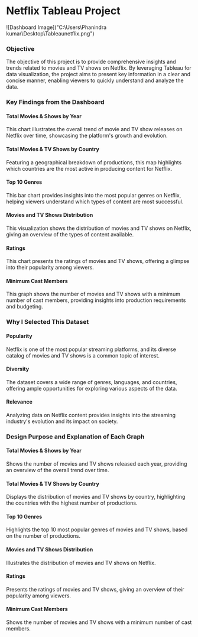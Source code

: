 # Netflix Tableau Project

![Dashboard Image]("C:\Users\Phanindra kumar\Desktop\Tableaunetflix.png")

### Objective
The objective of this project is to provide comprehensive insights and trends related to movies and TV shows on Netflix. By leveraging Tableau for data visualization, the project aims to present key information in a clear and concise manner, enabling viewers to quickly understand and analyze the data.

### Key Findings from the Dashboard

#### Total Movies & Shows by Year
This chart illustrates the overall trend of movie and TV show releases on Netflix over time, showcasing the platform's growth and evolution.

#### Total Movies & TV Shows by Country
Featuring a geographical breakdown of productions, this map highlights which countries are the most active in producing content for Netflix.

#### Top 10 Genres
This bar chart provides insights into the most popular genres on Netflix, helping viewers understand which types of content are most successful.

#### Movies and TV Shows Distribution
This visualization shows the distribution of movies and TV shows on Netflix, giving an overview of the types of content available.

#### Ratings
This chart presents the ratings of movies and TV shows, offering a glimpse into their popularity among viewers.

#### Minimum Cast Members
This graph shows the number of movies and TV shows with a minimum number of cast members, providing insights into production requirements and budgeting.

### Why I Selected This Dataset

#### Popularity
Netflix is one of the most popular streaming platforms, and its diverse catalog of movies and TV shows is a common topic of interest.

#### Diversity
The dataset covers a wide range of genres, languages, and countries, offering ample opportunities for exploring various aspects of the data.

#### Relevance
Analyzing data on Netflix content provides insights into the streaming industry's evolution and its impact on society.

### Design Purpose and Explanation of Each Graph

#### Total Movies & Shows by Year
Shows the number of movies and TV shows released each year, providing an overview of the overall trend over time.

#### Total Movies & TV Shows by Country
Displays the distribution of movies and TV shows by country, highlighting the countries with the highest number of productions.

#### Top 10 Genres
Highlights the top 10 most popular genres of movies and TV shows, based on the number of productions.

#### Movies and TV Shows Distribution
Illustrates the distribution of movies and TV shows on Netflix.

#### Ratings
Presents the ratings of movies and TV shows, giving an overview of their popularity among viewers.

#### Minimum Cast Members
Shows the number of movies and TV shows with a minimum number of cast members.

